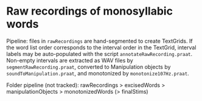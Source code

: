 # Raw recordings of monosyllabic words

Pipeline: files in `rawRecordings` are hand-segmented to create TextGrids. If the word list order corresponds to the interval order in the TextGrid, interval labels may be auto-populated with the script `annotateRawRecording.praat`. Non-empty intervals are extracted as WAV files by `segmentRawRecording.praat`, converted to Manipulation objects by `soundToManipulation.praat`, and monotonized by `monotonize107Hz.praat`. 

Folder pipeline (not tracked): rawRecordings > excisedWords > manipulationObjects > monotonizedWords (> finalStims)
